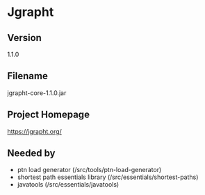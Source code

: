 # Jgrapht

## Version

1.1.0

## Filename

jgrapht-core-1.1.0.jar

## Project Homepage

https://jgrapht.org/

## Needed by

- ptn load generator (/src/tools/ptn-load-generator)
- shortest path essentials library (/src/essentials/shortest-paths)
- javatools (/src/essentials/javatools)